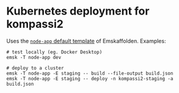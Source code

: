 # Kubernetes deployment for kompassi2

Uses the [`node-app` default template]() of Emskaffolden. Examples:

    # test locally (eg. Docker Desktop)
    emsk -T node-app dev

    # deploy to a cluster
    emsk -T node-app -E staging -- build --file-output build.json
    emsk -T node-app -E staging -- deploy -n kompassi2-staging -a build.json
